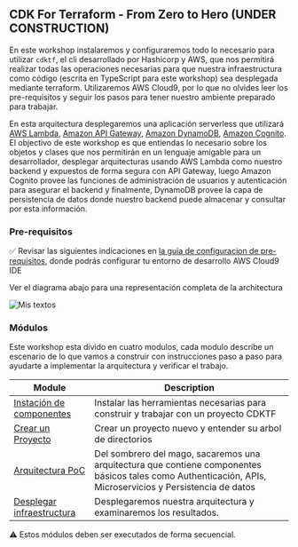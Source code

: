 ## CDK For Terraform - From Zero to Hero (UNDER CONSTRUCTION)

En este workshop instalaremos y configuraremos todo lo necesario para utilizar `cdktf`, el cli desarrollado por Hashicorp y AWS, que nos permitirá realizar todas las operaciones necesarias para que nuestra infraestructura como código (escrita en TypeScript para este workshop) sea desplegada mediante terraform.
Utilizaremos AWS Cloud9, por lo que no olvides leer los pre-requisitos y seguir los pasos para tener nuestro ambiente preparado para trabajar.

En esta arquitectura desplegaremos una aplicación serverless que utilizará [AWS Lambda][lambda], [Amazon API Gateway][api-gw], [Amazon DynamoDB][dynamodb], [Amazon Cognito][cognito]. El objectivo de este workshop es que entiendas lo necesario sobre los objetos y clases que nos permitirán en un lenguaje amigable para un desarrollador, desplegar arquitecturas usando AWS Lambda como nuestro backend y expuestos de forma segura con API Gateway, luego Amazon Cognito provee las funciones de administración de usuarios y autenticación para asegurar el backend y finalmente, DynamoDB provee la capa de persistencia de datos donde nuestro backend puede almacenar y consultar por esta información.

### Pre-requisitos

:white_check_mark: Revisar las siguientes indicaciones en [la guia de configuracion de pre-requisitos][setup],
donde podrás configurar tu entorno de desarrollo AWS Cloud9 IDE

Ver el diagrama abajo para una representación completa de la architectura

![Mis textos](images/wildrydes-complete-architecture.png)

### Módulos

Este workshop esta divido en cuatro modulos, cada modulo describe un escenario de
lo que vamos a construir con instrucciones paso a paso para ayudarte a implementar
la arquitectura y verificar el trabajo.


| Module | Description |
| ---------------- | -------------------------------------------------------- |
| [Instación de componentes][installing-components] | Instalar las herramientas necesarias para construir y trabajar con un proyecto CDKTF |
| [Crear un Proyecto][create-project] | Crear un proyecto nuevo y entender su arbol de directorios |
| [Arquitectura PoC][get-sourcecode] | Del sombrero del mago, sacaremos una arquitectura que contiene componentes básicos tales como Authenticación, APIs, Microservicios y Persistencia de datos |
| [Desplegar infraestructura][deploy-architecture] | Desplegaremos nuestra arquitectura y examinaremos los resultados. |

:warning: Estos módulos deben ser executados de forma secuencial.


[cognito]: https://aws.amazon.com/cognito/
[lambda]: https://aws.amazon.com/lambda/
[api-gw]: https://aws.amazon.com/api-gateway/
[s3]: https://aws.amazon.com/s3/
[dynamodb]: https://aws.amazon.com/dynamodb/
[setup]: 0_Setup/
[installing-components]: 1_Installing/
[create-project]: 2_CreateProject/
[get-sourcecode]: 3_GetSourceCode/
[deploy-architecture]: 4_Deploy/
[cleanup]: 9_CleanUp/

